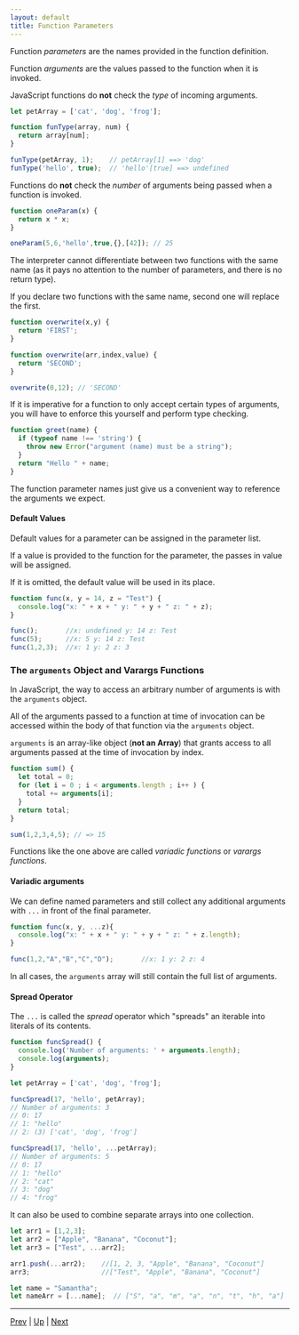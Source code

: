 ```yaml
---
layout: default
title: Function Parameters
---
```


Function _parameters_ are the names provided in the function definition.

Function _arguments_ are the values passed to the function when it is invoked.

JavaScript functions do **not** check the _type_ of incoming arguments.

```javascript
let petArray = ['cat', 'dog', 'frog'];

function funType(array, num) {
  return array[num];
}

funType(petArray, 1);    // petArray[1] ==> 'dog'
funType('hello', true);  // 'hello'[true] ==> undefined
```

Functions do **not** check the _number_ of arguments being passed when a function is invoked.

```javascript
function oneParam(x) {
  return x * x;
}

oneParam(5,6,'hello',true,{},[42]); // 25
```

The interpreter cannot differentiate between two functions with the same name (as it pays no attention to the number of parameters, and there is no return type). 

If you declare two functions with the same name, second one will replace the first.  

```javascript
function overwrite(x,y) {
  return 'FIRST';
}

function overwrite(arr,index,value) {
  return 'SECOND';
}

overwrite(0,12); // 'SECOND'
```

If it is imperative for a function to only accept certain types of arguments, you will have to enforce this yourself and perform type checking.

```javascript
function greet(name) {
  if (typeof name !== 'string') {
    throw new Error("argument (name) must be a string");
  }
  return "Hello " + name;
}
```

The function parameter names just give us a convenient way to reference the arguments we expect.

#### Default Values

Default values for a parameter can be assigned in the parameter list. 

If a value is provided to the function for the parameter, the passes in value will be assigned. 

If it is omitted, the default value will be used in its place.

```js
function func(x, y = 14, z = "Test") {
  console.log("x: " + x + " y: " + y + " z: " + z);
}

func();       //x: undefined y: 14 z: Test
func(5);      //x: 5 y: 14 z: Test
func(1,2,3);  //x: 1 y: 2 z: 3
```

### The `arguments` Object and Varargs Functions

In JavaScript, the way to access an arbitrary number of arguments is with the `arguments` object.

All of the arguments passed to a function at time of invocation can be accessed within the body of that function via the `arguments` object.

`arguments` is an array-like object (**not an Array**) that grants access to all arguments passed at the time of invocation by index.

```js
function sum() {
  let total = 0;
  for (let i = 0 ; i < arguments.length ; i++ ) {
    total += arguments[i];
  }
  return total;
}

sum(1,2,3,4,5); // => 15
```

Functions like the one above are called *variadic functions* or *varargs functions*.

#### Variadic arguments

We can define named parameters and still collect any additional arguments with `...` in front of the final parameter.

```js
function func(x, y, ...z){
  console.log("x: " + x + " y: " + y + " z: " + z.length);
}

func(1,2,"A","B","C","D");       //x: 1 y: 2 z: 4
```

In all cases, the `arguments` array will still contain the full list of arguments.

#### Spread Operator

The `...` is called the _spread_ operator which "spreads" an iterable into literals of its contents.

```javascript
function funcSpread() {
  console.log('Number of arguments: ' + arguments.length);
  console.log(arguments);
}

let petArray = ['cat', 'dog', 'frog'];

funcSpread(17, 'hello', petArray);
// Number of arguments: 3
// 0: 17
// 1: "hello"
// 2: (3) ['cat', 'dog', 'frog']

funcSpread(17, 'hello', ...petArray);
// Number of arguments: 5
// 0: 17
// 1: "hello"
// 2: "cat"
// 3: "dog"
// 4: "frog"
```

It can also be used to combine separate arrays into one collection.

```js
let arr1 = [1,2,3];
let arr2 = ["Apple", "Banana", "Coconut"];
let arr3 = ["Test", ...arr2];

arr1.push(...arr2);    //[1, 2, 3, "Apple", "Banana", "Coconut"]
arr3;                  //["Test", "Apple", "Banana", "Coconut"]
```

```js
let name = "Samantha";
let nameArr = [...name];  // ["S", "a", "m", "a", "n", "t", "h", "a"]
```

<hr>

[Prev](definitions.md) | [Up](README.md) | [Next](expressions.md)

